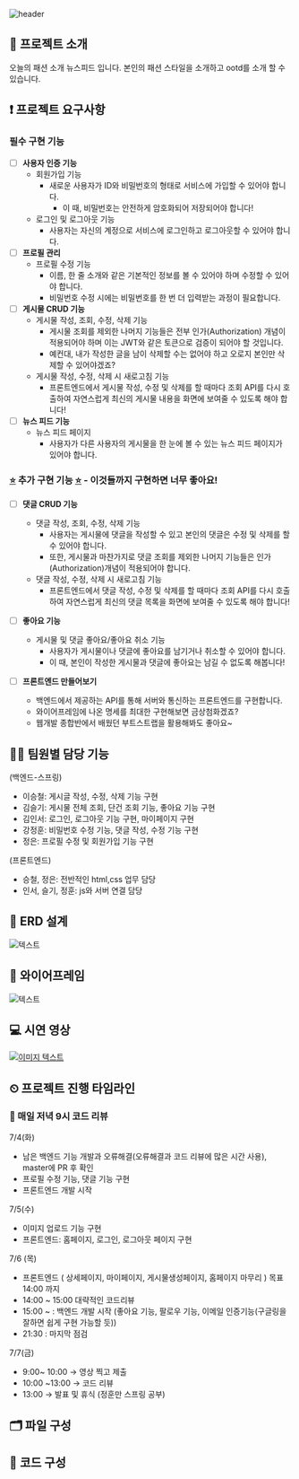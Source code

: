![header](https://capsule-render.vercel.app/api?type=waving&color=auto&height=200&section=header&text=Today%20Outfit&fontSize=70)

## 📍 프로젝트 소개

오늘의 패션 소개 뉴스피드 입니다. 본인의 패션 스타일을 소개하고 ootd를 소개 할 수 있습니다.

## ❗ 프로젝트 요구사항

### **필수 구현 기능**

- [ ]  **사용자 인증 기능**
    - 회원가입 기능
        - 새로운 사용자가 ID와 비밀번호의 형태로 서비스에 가입할 수 있어야 합니다.
            - 이 때, 비밀번호는 안전하게 암호화되어 저장되어야 합니다!
    - 로그인 및 로그아웃 기능
        - 사용자는 자신의 계정으로 서비스에 로그인하고 로그아웃할 수 있어야 합니다.
- [ ]  **프로필 관리**
    - 프로필 수정 기능
        - 이름, 한 줄 소개와 같은 기본적인 정보를 볼 수 있어야 하며 수정할 수 있어야 합니다.
        - 비밀번호 수정 시에는 비밀번호를 한 번 더 입력받는 과정이 필요합니다.
- [ ]  **게시물 CRUD 기능**
    - 게시물 작성, 조회, 수정, 삭제 기능
        - 게시물 조회를 제외한 나머지 기능들은 전부 인가(Authorization) 개념이 적용되어야 하며 이는 JWT와 같은 토큰으로 검증이 되어야 할 것입니다.
        - 예컨대, 내가 작성한 글을 남이 삭제할 수는 없어야 하고 오로지 본인만 삭제할 수 있어야겠죠?
    - 게시물 작성, 수정, 삭제 시 새로고침 기능
        - 프론트엔드에서 게시물 작성, 수정 및 삭제를 할 때마다 조회 API를 다시 호출하여 자연스럽게 최신의 게시물 내용을 화면에 보여줄 수 있도록 해야 합니다!
- [ ]  **뉴스 피드 기능**
    - 뉴스 피드 페이지
        - 사용자가 다른 사용자의 게시물을 한 눈에 볼 수 있는 뉴스 피드 페이지가 있어야 합니다.

### **[⭐](https://emojipedia.org/star/)** 추가 구현 기능 **[⭐](https://emojipedia.org/star/)** - 이것들까지 구현하면 너무 좋아요!

- [ ]  **댓글 CRUD 기능**
    - 댓글 작성, 조회, 수정, 삭제 기능
        - 사용자는 게시물에 댓글을 작성할 수 있고 본인의 댓글은 수정 및 삭제를 할 수 있어야 합니다.
        - 또한, 게시물과 마찬가지로 댓글 조회를 제외한 나머지 기능들은 인가(Authorization)개념이 적용되어야 합니다.
    - 댓글 작성, 수정, 삭제 시 새로고침 기능
        - 프론트엔드에서 댓글 작성, 수정 및 삭제를 할 때마다 조회 API를 다시 호출하여 자연스럽게 최신의 댓글 목록을 화면에 보여줄 수 있도록 해야 합니다!

- [ ]  **좋아요 기능**
    - 게시물 및 댓글 좋아요/좋아요 취소 기능
        - 사용자가 게시물이나 댓글에 좋아요를 남기거나 취소할 수 있어야 합니다.
        - 이 때, 본인이 작성한 게시물과 댓글에 좋아요는 남길 수 없도록 해봅니다!

- [ ]  **프론트엔드 만들어보기**
    - 백엔드에서 제공하는 API를 통해 서버와 통신하는 프론트엔드를 구현합니다.
    - 와이어프레임에 나온 명세를 최대한 구현해보면 금상첨화겠죠?
    - 웹개발 종합반에서 배웠던 부트스트랩을 활용해봐도 좋아요~


## 👩‍💻 팀원별 담당 기능
(백엔드-스프링)
- 이승철: 게시글 작성, 수정, 삭제 기능 구현
- 김슬기: 게시물 전체 조회, 단건 조회 기능, 좋아요 기능 구현
- 김인서: 로그인, 로그아웃 기능 구현, 마이페이지 구현
- 강정훈: 비밀번호 수정 기능, 댓글 작성, 수정 기능 구현
- 정은: 프로필 수정 및 회원가입 기능 구현

(프론트엔드)
- 승철, 정은: 전반적인 html,css 업무 담당
- 인서, 슬기, 정훈: js와 서버 연결 담당

## 🔗 ERD 설계

![텍스트](https://file.notion.so/f/s/3bacb15c-9bb8-4206-b208-299a89012e60/IMG_1592F2BD5984-1.jpeg?id=74c862cf-528e-42e0-b057-1155bb85a95f&table=block&spaceId=a45c4451-2602-41e2-b8d6-b9429e41af01&expirationTimestamp=1688781600000&signature=JzqpHiedua6_PZPRFAhfU053fdWM8u-EheLehTkXIvY&downloadName=IMG_1592F2BD5984-1.jpeg)


## 🎨 와이어프레임

![텍스트](https://file.notion.so/f/s/c752fc4b-f5f9-4b3e-b592-0577cdc62659/Untitled.png?id=0d471dec-e7a1-4d26-b058-4fad8806cff7&table=block&spaceId=a45c4451-2602-41e2-b8d6-b9429e41af01&expirationTimestamp=1688781600000&signature=E_NE2G9pRolIsb_V69oAHLcvHSvN4sBYhISA556jdfI&downloadName=Untitled.png)


## 💻 시연 영상
[![이미지 텍스트](https://img.youtube.com/vi/zppCEXQvk04/0.jpg)](https://www.youtube.com/watch?v=zppCEXQvk04)


## ⏲ 프로젝트 진행 타임라인


### 📌 매일 저녁 9시 코드 리뷰

7/4(화)

- 남은 백엔드 기능 개발과 오류해결(오류해결과 코드 리뷰에 많은 시간 사용), master에 PR 후 확인
- 프로필 수정 기능, 댓글 기능 구현
- 프론트엔드 개발 시작

7/5(수)

- 이미지 업로드 기능 구현
- 프론트엔드: 홈페이지, 로그인, 로그아웃 페이지 구현

7/6 (목)

- 프론트엔드 ( 상세페이지, 마이페이지, 게시물생성페이지, 홈페이지 마무리 ) 목표 14:00 까지
- 14:00 ~ 15:00 대략적인 코드리뷰
- 15:00 ~ : 백엔드 개발 시작 (좋아요 기능, 팔로우 기능, 이메일 인증기능(구글링을 잘하면 쉽게 구현 가능할 듯))
- 21:30 : 마지막 점검

7/7(금)

- 9:00~ 10:00 → 영상 찍고 제출
- 10:00 ~13:00 → 코드 리뷰
- 13:00 → 발표 및 휴식 (정훈만 스프링 공부)

## 🗂️ 파일 구성


## 📄 코드 구성

